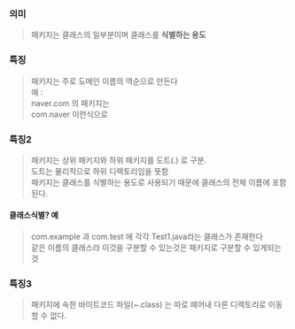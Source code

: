 ### 의미
> 패키지는 클래스의 일부분이며 클래스를 **식별하는 용도**  
### 특징 
> 패키지는 주로 도메인 이름의 역순으로 만든다  
> 예 :  
> naver.com 의 패키지는  
> com.naver 이런식으로  

### 특징2
> 패키지는 상위 패키지와 하위 패키지를 도트(.) 로 구분.  
> 도트는 물리적으로 하위 디렉토리임을 뜻함  
> 패키지는 클래스를 식별하는 용도로 사용되기 때문에 클래스의 전체 이름에 포함된다.  

#### 클래스식별? 예
> com.example 과 com.test 에 각각 Test1.java라는 클래스가 존재한다  
> 같은 이름의 클래스라 이것을 구분할 수 있는것은 패키지로 구분할 수 있게되는것

### 특징3
> 패키지에 속한 바이트코드 파일(~.class) 는 따로 뗴어내 다른 디렉토리로 이동할 수 없다.